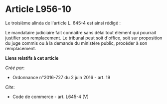 # Article L956-10

Le troisième alinéa de l'article L. 645-4 est ainsi rédigé : 

Le mandataire judiciaire fait connaître sans délai tout élément qui pourrait justifier son remplacement. Le tribunal peut
soit d'office, soit sur proposition du juge commis ou à la demande du ministère public, procéder à son remplacement.

**Liens relatifs à cet article**

_Créé par_:

  - Ordonnance n°2016-727 du 2 juin 2016 - art. 19

_Cite_:

  - Code de commerce - art. L645-4 (V)

